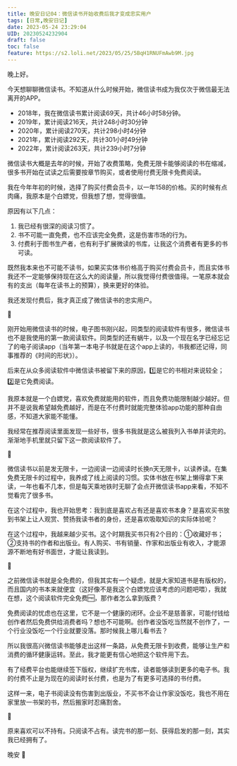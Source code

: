```yaml
---
title: 晚安日记04：微信读书开始收费后我才变成忠实用户
tags: [日常,晚安日记]
date: 2023-05-24 23:29:04
UID: 20230524232904
draft: false
toc: false
feature: https://s2.loli.net/2023/05/25/5BqH1RNUFmAwb9M.jpg
---
```


晚上好。

今天想聊聊微信读书。不知道从什么时候开始，微信读书成为我仅次于微信最无法离开的APP。

- 2018年，我在微信读书累计阅读69天，共计46小时58分钟。
- 2019年，累计阅读216天，共计248小时30分钟
- 2020年，累计阅读270天，共计298小时4分钟
- 2021年，累计阅读292天，共计301小时49分钟
- 2022年，累计阅读263天，共计239小时7分钟

微信读书大概是去年的时候，开始了收费策略，免费无限卡能够阅读的书在缩减，很多书开始在试读之后需要按章节购买，或者使用付费无限卡免费阅读。

我在今年年初的时候，选择了购买付费会员卡，以一年158的价格。买的时候有点肉痛，我原本是个白嫖党，但我想了想，觉得很值。

<!--more-->

原因有以下几点：
1. 我已经有很深的阅读习惯了。
2. 书不可能一直免费，也不应该完全免费，这是伤害市场的行为。
3. 付费利于图书生产者，也有利于扩展微读的书库，让我这个消费者有更多的书可读。

既然我本来也不可能不读书，如果买实体书价格高于购买付费会员卡，而且实体书我还不一定能够保持现在这么大的阅读量，所以我觉得付费很值得。一笔原本就会有的支出（每年在读书上的预算），换来更好的体验。

我还发现付费后，我才真正成了微信读书的忠实用户。

🌲

刚开始用微信读书的时候，电子图书刚兴起，同类型的阅读软件有很多，微信读书也不是我使用的第一款阅读软件。同类型的还有蜗牛，以及一个现在名字已经忘记了的电子阅读app（当年第一本电子书就是在这个app上读的，书我都还记得，同事推荐的《时间的形状》）。

后来在从众多阅读软件中微信读书被留下来的原因，1️⃣是它的书相对来说较全；2️⃣是它免费阅读。

我原本就是一个白嫖党，喜欢免费就能用的软件，而且免费功能限制越少越好。但并不是说我希望越免费越好，而是在不付费时就能完整体验app功能的那种自由感，不知道大家能不能懂。

我经常在推荐阅读里面发现一些好书，很多书我就是这么被我列入书单并读完的。渐渐地手机里就只留下这一款阅读软件了。

🌲

微信读书以前是发无限卡，一边阅读一边阅读时长换n天无限卡，以读养读。在集免费无限卡的过程中，我养成了线上阅读的习惯。实体书放在书架上懒得拿下来读，一年也看不几本，但是每天乘地铁时无聊了会点开微信读书app来看，不知不觉看完了很多书。

在这个过程中，我也开始思考：我到底是喜欢占有还是喜欢书本身？是喜欢买书放到书架上让人观赏、赞扬我读书者的身份，还是喜欢吸取知识的实际体验呢？

在这个过程中，我越来越少买书。这个时期我买书只有2个目的：①收藏好书；②支持书的作者和出版业。有人购买、书有销量、作家和出版业有收入，才能源源不断地有好书面世，才能让我读到。

🌲

之前微信读书就是全免费的，但我其实有一个疑虑，就是大家知道书是有版权的，而且国内的书本来就便宜（这好像不是我这个白嫖党应该考虑的问题吧喂），我就在想，这个阅读软件完全免费🆓，那作者怎么拿到版费？

免费阅读的忧虑也在这里，它不是一个健康的闭环。企业不是慈善家，可能付钱给创作者然后免费供给消费者吗？想也不可能啊。创作者没饭吃当然就不创作了，一个行业没饭吃一个行业就要没落。那时候我上哪儿看书去？

所以我很高兴微信读书能够走出这样一条路，从免费无限卡到收费，能够让生产和消费的循环健康运转。至此，我才能更有信心地把这个软件用下去。

有了经费平台也能继续签下版权，继续扩充书库，读者能够读到更多的电子书。我的付费不止是为现在的阅读时长付费，也是为了有更多可选择的书付费。

这样一来，电子书阅读没有伤害到出版业，不买书不会让作家没饭吃，我也不用在家里放一书架的书，然后搬家时忍痛割舍。

🌲

原来喜欢可以不持有。只阅读不占有。读完书的那一刻、获得启发的那一刻，其实我已经拥有了。

晚安 🌛
